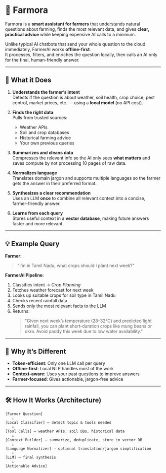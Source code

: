 # 🌾 Farmora

Farmora is a **smart assistant for farmers** that understands natural questions about farming, finds the most relevant data, and gives **clear, practical advice** while keeping expensive AI calls to a minimum.

Unlike typical AI chatbots that send your whole question to the cloud immediately, FarmerAI works **offline-first**.  
It processes, filters, and enriches the question locally, then calls an AI only for the final, human-friendly answer.

---

## 🧠 What it Does

1. **Understands the farmer’s intent**  
   Detects if the question is about weather, soil health, crop choice, pest control, market prices, etc. — using a **local model** (no API cost).

2. **Finds the right data**  
   Pulls from trusted sources:
   - Weather APIs
   - Soil and crop databases
   - Historical farming advice
   - Your own previous queries

3. **Summarizes and cleans data**  
   Compresses the relevant info so the AI only sees **what matters** and saves compute by not processing 10 pages of raw data.

4. **Normalizes language**  
   Translates domain jargon and supports multiple languages so the farmer gets the answer in their preferred format.

5. **Synthesizes a clear recommendation**  
   Uses an LLM **once** to combine all relevant context into a concise, farmer-friendly answer.

6. **Learns from each query**  
   Stores useful context in a **vector database**, making future answers faster and more relevant.

---

## 💡 Example Query

**Farmer:**  
> "I’m in Tamil Nadu, what crops should I plant next week?"

**FarmerAI Pipeline:**
1. Classifies intent → *Crop Planning*
2. Fetches weather forecast for next week  
3. Looks up suitable crops for soil type in Tamil Nadu  
4. Checks recent rainfall data  
5. Sends only the most relevant facts to the LLM  
6. Returns:  
   > "Given next week’s temperature (28–32°C) and predicted light rainfall, you can plant short-duration crops like mung beans or okra. Avoid paddy this week due to low water availability."

---

## 🚀 Why It’s Different
- **Token-efficient**: Only one LLM call per query
- **Offline-first**: Local NLP handles most of the work
- **Context-aware**: Uses your past questions to improve answers
- **Farmer-focused**: Gives actionable, jargon-free advice

---

## 🛠 How It Works (Architecture)
```text
[Farmer Question]
   ↓
[Local Classifier] — detect topic & tools needed
   ↓
[Tool Calls] — weather APIs, soil DBs, historical data
   ↓
[Context Builder] — summarize, deduplicate, store in vector DB
   ↓
[Language Normalizer] — optional translation/jargon simplification
   ↓
[LLM] — final synthesis
   ↓
[Actionable Advice]
